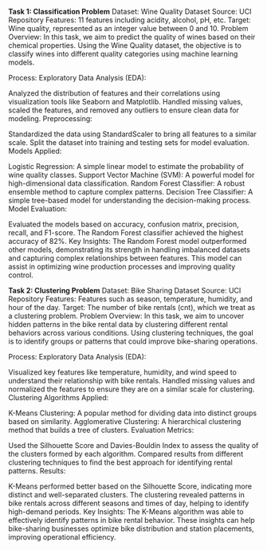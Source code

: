 **Task 1: Classification Problem**
Dataset: Wine Quality Dataset
Source: UCI Repository
Features: 11 features including acidity, alcohol, pH, etc.
Target: Wine quality, represented as an integer value between 0 and 10.
Problem Overview:
In this task, we aim to predict the quality of wines based on their chemical properties. Using the Wine Quality dataset, the objective is to classify wines into different quality categories using machine learning models.

Process:
Exploratory Data Analysis (EDA):

Analyzed the distribution of features and their correlations using visualization tools like Seaborn and Matplotlib.
Handled missing values, scaled the features, and removed any outliers to ensure clean data for modeling.
Preprocessing:

Standardized the data using StandardScaler to bring all features to a similar scale.
Split the dataset into training and testing sets for model evaluation.
Models Applied:

Logistic Regression: A simple linear model to estimate the probability of wine quality classes.
Support Vector Machine (SVM): A powerful model for high-dimensional data classification.
Random Forest Classifier: A robust ensemble method to capture complex patterns.
Decision Tree Classifier: A simple tree-based model for understanding the decision-making process.
Model Evaluation:

Evaluated the models based on accuracy, confusion matrix, precision, recall, and F1-score.
The Random Forest classifier achieved the highest accuracy of 82%.
Key Insights:
The Random Forest model outperformed other models, demonstrating its strength in handling imbalanced datasets and capturing complex relationships between features.
This model can assist in optimizing wine production processes and improving quality control.



**Task 2: Clustering Problem**
Dataset:
Bike Sharing Dataset
Source: UCI Repository
Features: Features such as season, temperature, humidity, and hour of the day.
Target: The number of bike rentals (cnt), which we treat as a clustering problem.
Problem Overview:
In this task, we aim to uncover hidden patterns in the bike rental data by clustering different rental behaviors across various conditions. Using clustering techniques, the goal is to identify groups or patterns that could improve bike-sharing operations.

Process:
Exploratory Data Analysis (EDA):

Visualized key features like temperature, humidity, and wind speed to understand their relationship with bike rentals.
Handled missing values and normalized the features to ensure they are on a similar scale for clustering.
Clustering Algorithms Applied:

K-Means Clustering: A popular method for dividing data into distinct groups based on similarity.
Agglomerative Clustering: A hierarchical clustering method that builds a tree of clusters.
Evaluation Metrics:

Used the Silhouette Score and Davies-Bouldin Index to assess the quality of the clusters formed by each algorithm.
Compared results from different clustering techniques to find the best approach for identifying rental patterns.
Results:

K-Means performed better based on the Silhouette Score, indicating more distinct and well-separated clusters.
The clustering revealed patterns in bike rentals across different seasons and times of day, helping to identify high-demand periods.
Key Insights:
The K-Means algorithm was able to effectively identify patterns in bike rental behavior.
These insights can help bike-sharing businesses optimize bike distribution and station placements, improving operational efficiency.
